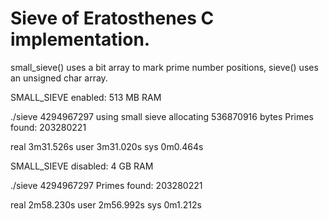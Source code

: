 Sieve of Eratosthenes C implementation.
=======================================

small_sieve() uses a bit array to mark prime number positions,
sieve() uses an unsigned char array.


SMALL_SIEVE enabled: 513 MB RAM

./sieve 4294967297
using small sieve
allocating 536870916 bytes
Primes found: 203280221

real	3m31.526s
user	3m31.020s
sys	    0m0.464s


SMALL_SIEVE disabled: 4 GB RAM

./sieve 4294967297
Primes found: 203280221

real	2m58.230s
user	2m56.992s
sys	    0m1.212s
